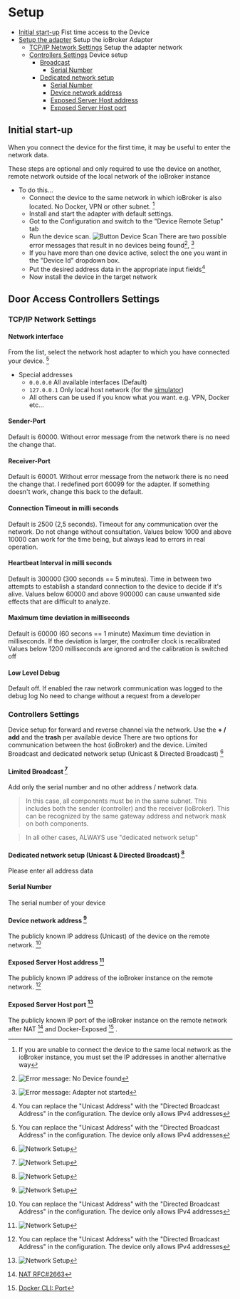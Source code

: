 # **Setup**
- [Initial start-up](#initial-start-up) Fist time access to the Device
- [Setup the adapter](#door-access-controllers-settings) Setup the ioBroker Adapter
  - [TCP/IP Network Settings](#tcpip-network-settings) Setup the adapter network
  - [Controllers Settings](#controllers-settings) Device setup
    - [Broadcast](#broadcast)
      - [Serial Number](#serial-number)
    - [Dedicated network setup](#dedicated-network-setup)
      - [Serial Number](#serial-number)
      - [Device network address](#device-network-address)
      - [Exposed Server Host address](#exposed-server-host-address)
      - [Exposed Server Host port](#exposed-server-host-port)

## **Initial start-up**
When you connect the device for the first time, it may be useful to enter the network data.

These steps are optional and only required to use the device on another, remote network outside of the local network of the ioBroker instance
* To do this...
  - Connect the device to the same network in which ioBroker is also located. No Docker, VPN or other subnet. [^1]
  - Install and start the adapter with default settings.
  - Got to the Configuration and switch to the "Device Remote Setup" tab
  - Run the device scan.
    ![Button Device Scan](images/device-scan.png)
    There are two possible error messages that result in no devices being found[^3], [^4]
  - If you have more than one device active, select the one you want in the "Device Id" dropdown box.
  - Put the desired address data in the appropriate input fields[^2]
  - Now install the device in the target network

## **Door Access Controllers Settings**

### **TCP/IP Network Settings**

#### **Network interface**
From the list, select the network host adapter to which you have connected your device. [^2]
- Special addresses
  - `0.0.0.0` All available interfaces (Default)
  - `127.0.0.1` Only local host network (for the [simulator](https://github.com/uhppoted/uhppote-simulator))
  - All others can be used if you know what you want. e.g. VPN, Docker etc...

#### **Sender-Port**
Default is 60000. Without error message from the network there is no need the change that.

#### **Receiver-Port**
Default is 60001. Without error message from the network there is no need the change that.
I redefined port 60099 for the adapter. If something doesn't work, change this back to the default.

#### **Connection Timeout in milli seconds**
Default is 2500 (2,5 seconds).
Timeout for any communication over the network.
Do not change without consultation.
Values below 1000 and above 10000 can work for the time being,
 but always lead to errors in real operation.

#### **Heartbeat Interval in milli seconds**
Default is 300000 (300 seconds == 5 minutes).
Time in between two attempts to establish a standard connection to the device to decide if it's alive.
Values below 60000 and above 900000 can cause unwanted side effects that are difficult to analyze.

#### **Maximum time deviation in milliseconds**
Default is 60000 (60 secons == 1 minute)
Maximum time deviation in milliseconds.
If the deviation is larger, the controller clock is recalibrated
Values below 1200 milliseconds are ignored and the calibration is switched off

#### **Low Level Debug**
Default off. If enabled the raw network communication was logged to the debug log
No need to change without a request from a developer

### **Controllers Settings**
Device setup for forward and reverse channel via the network.
Use the **+ / add** and the **trash** per available device
There are two options for communication between the host (ioBroker) and the device.
Limited Broadcast and dedicated network setup (Unicast & Directed Broadcast) [^7]


#### **Limited Broadcast** [^7]
Add only the serial number and no other address / network data.
  >In this case, all components must be in the same subnet.
  >This includes both the sender (controller) and the receiver (ioBroker).
  >This can be recognized by the same gateway address and network mask on both components.

>In all other cases, ALWAYS use "dedicated network setup"

#### **Dedicated network setup (Unicast & Directed Broadcast)** [^7]
Please enter all address data

#### **Serial Number**
The serial number of your device

#### **Device network address** [^7]
The publicly known IP address (Unicast) of the device on the remote network. [^2] 

#### **Exposed Server Host address** [^7]
The publicly known IP address of the ioBroker instance on the remote network. [^2]

#### **Exposed Server Host port** [^7]
The publicly known IP port of the ioBroker instance on the remote network after NAT [^5] and Docker-Exposed [^6] .



[^1]: If you are unable to connect the device to the same local network as the ioBroker instance,
  you must set the IP addresses in another alternative way
[^2]: You can replace the "Unicast Address" with the "Directed Broadcast Address" in the configuration.
  The device only allows IPv4 addresses
[^3]: ![Error message: No Device found](images/no-devices-found.png)
[^4]: ![Error message: Adapter not started](images/adapter-not-run.png)
[^5]: [NAT RFC#2663](https://datatracker.ietf.org/doc/html/rfc2663)
[^6]: [Docker CLI: Port](https://docs.docker.com/engine/reference/commandline/port/)
[^7]: ![Network Setup](images/network-setup.png)